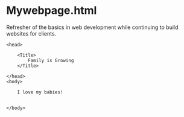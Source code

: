 # Mywebpage.html
Refresher of the basics in web development while continuing to build websites for clients.


<html>

	<head>

		<Title>
			Family is Growing
		</Title>

	</head>
	<body>

		I love my babies!


	</body>
</html>
